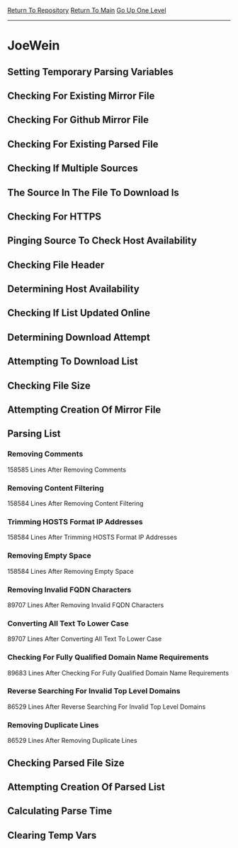 [Return To Repository](https://github.com/deathbybandaid/piholeparser/)
[Return To Main](https://github.com/deathbybandaid/piholeparser/blob/master/RecentRunLogs/Mainlog.md)
[Go Up One Level](https://github.com/deathbybandaid/piholeparser/blob/master/RecentRunLogs/TopLevelScripts/30-Processing-External-Blacklists.md)
____________________________________
# JoeWein
## Setting Temporary Parsing Variables
## Checking For Existing Mirror File
## Checking For Github Mirror File
## Checking For Existing Parsed File
## Checking If Multiple Sources
## The Source In The File To Download Is
## Checking For HTTPS
## Pinging Source To Check Host Availability
## Checking File Header
## Determining Host Availability
## Checking If List Updated Online
## Determining Download Attempt
## Attempting To Download List
## Checking File Size
## Attempting Creation Of Mirror File
## Parsing List
### Removing Comments
158585 Lines After Removing Comments
### Removing Content Filtering
158584 Lines After Removing Content Filtering
### Trimming HOSTS Format IP Addresses
158584 Lines After Trimming HOSTS Format IP Addresses
### Removing Empty Space
158584 Lines After Removing Empty Space
### Removing Invalid FQDN Characters
89707 Lines After Removing Invalid FQDN Characters
### Converting All Text To Lower Case
89707 Lines After Converting All Text To Lower Case
### Checking For Fully Qualified Domain Name Requirements
89683 Lines After Checking For Fully Qualified Domain Name Requirements
### Reverse Searching For Invalid Top Level Domains
86529 Lines After Reverse Searching For Invalid Top Level Domains
### Removing Duplicate Lines
86529 Lines After Removing Duplicate Lines
## Checking Parsed File Size
## Attempting Creation Of Parsed List
## Calculating Parse Time
## Clearing Temp Vars
